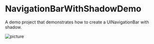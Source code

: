 NavigationBarWithShadowDemo
===========================

A demo project that demonstrates how to create a UINavigationBar with shadow.

![picture](http://f.cl.ly/items/2E0I2V0Q2B230e40463d/NavigationBar%20with%20Shadow.png)
